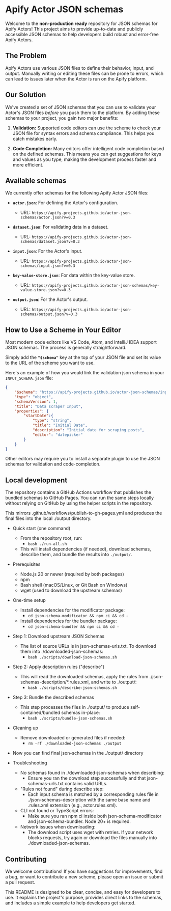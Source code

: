 # Apify Actor JSON schemas

Welcome to the **non-production ready** repository for JSON schemas for Apify Actors! This project aims to provide up-to-date and 
publicly accessible JSON schemas to help developers build robust and error-free Apify Actors.

## The Problem

Apify Actors use various JSON files to define their behavior, input, and output. Manually writing or editing these 
files can be prone to errors, which can lead to issues later when the Actor is run on the Apify platform.

## Our Solution

We've created a set of JSON schemas that you can use to validate your Actor's JSON files _before_ you push them to the 
platform. By adding these schemas to your project, you gain two major benefits:

1.  **Validation:** Supported code editors can use the scheme to check your JSON file for syntax errors and schema 
    compliance. This helps you catch mistakes early.

2.  **Code Completion:** Many editors offer intelligent code completion based on the defined schemas. This means you 
    can get suggestions for keys and values as you type, making the development process faster and more efficient.

## Available schemas

We currently offer schemas for the following Apify Actor JSON files:

-   **`actor.json`**: For defining the Actor's configuration.

    -   URL: `https://apify-projects.github.io/actor-json-schemas/actor.json?v=0.3`

-   **`dataset.json`**: For validating data in a dataset.

    -   URL: `https://apify-projects.github.io/actor-json-schemas/dataset.json?v=0.3`

-   **`input.json`**: For the Actor's input.

    -   URL: `https://apify-projects.github.io/actor-json-schemas/input.json?v=0.3`

-   **`key-value-store.json`**: For data within the key-value store.

    -   URL: `https://apify-projects.github.io/actor-json-schemas/key-value-store.json?v=0.3`

-   **`output.json`**: For the Actor's output.

    -   URL: `https://apify-projects.github.io/actor-json-schemas/output.json?v=0.3`


## How to Use a Scheme in Your Editor

Most modern code editors like VS Code, Atom, and IntelliJ IDEA support JSON schemas. The process is generally straightforward.

Simply add the **`"$schema"`** key at the top of your JSON file and set its value to the URL of the scheme you want to use.

Here's an example of how you would link the validation json schema in your `INPUT_SCHEMA.json` file:

```json
{
    "$schema": "https://apify-projects.github.io/actor-json-schemas/input.json?v=0.2",
    "type": "object",
    "schemaVersion": 1,
    "title": "Data scraper Input",
    "properties": {
        "startDate":{
            "type": "string",
            "title": "Initial Date",
            "description": "Initial date for scraping posts",
            "editor": "datepicker"
        }
    }
}
```

Other editors may require you to install a separate plugin to use the JSON schemas for validation and 
code-completion.

## Local development

The repository contains a GitHub Actions workflow that publishes the bundled schemas to GitHub Pages.
You can run the same steps locally without relying on GitHub by using the helper scripts in the repository.

This mirrors .github/workflows/publish-to-gh-pages.yml and produces the final files into the local ./output directory.

- Quick start (one command)
  - From the repository root, run:
    - `bash ./run-all.sh`
  - This will install dependencies (if needed), download schemas, describe them, and bundle the results into `./output/`.

- Prerequisites
  - Node.js 20 or newer (required by both packages)
  - npm
  - Bash shell (macOS/Linux, or Git Bash on Windows)
  - wget (used to download the upstream schemas)

- One-time setup
  - Install dependencies for the modificator package:
    - `cd json-schema-modificator && npm ci && cd -`
  - Install dependencies for the bundler package:
    - `cd json-schema-bundler && npm ci && cd -`

- Step 1: Download upstream JSON Schemas
  - The list of source URLs is in json-schemas-urls.txt. To download them into ./downloaded-json-schemas:
    - `bash ./scripts/download-json-schemas.sh`

- Step 2: Apply description rules ("describe")
  - This will read the downloaded schemas, apply the rules from ./json-schemas-description/*.rules.xml, and write to ./output/:
    - `bash ./scripts/describe-json-schemas.sh`

- Step 3: Bundle the described schemas
  - This step processes the files in ./output/ to produce self-contained/bundled schemas in-place:
    - `bash ./scripts/bundle-json-schemas.sh`

- Cleaning up
  - Remove downloaded or generated files if needed:
    - `rm -rf ./downloaded-json-schemas ./output`

- Now you can find final json-schemas in the ./output/ directory

- Troubleshooting
  - No schemas found in ./downloaded-json-schemas when describing:
    - Ensure you ran the download step successfully and that json-schemas-urls.txt contains valid URLs.
  - "Rules not found" during describe step:
    - Each input schema is matched by a corresponding rules file in ./json-schemas-description with the same base name and .rules.xml extension (e.g., actor.rules.xml).
  - CLI not found or TypeScript errors:
    - Make sure you ran npm ci inside both json-schema-modificator and json-schema-bundler. Node 20+ is required.
  - Network issues when downloading:
    - The download script uses wget with retries. If your network blocks requests, try again or download the files manually into ./downloaded-json-schemas.

## Contributing

We welcome contributions! If you have suggestions for improvements, find a bug, or want to contribute a new scheme, please open an issue or submit a pull request.

This README is designed to be clear, concise, and easy for developers to use. It explains the project's purpose, provides direct links to the schemas, and includes a simple example to help developers get started.
